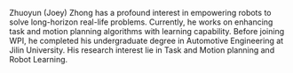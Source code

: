 Zhuoyun (Joey) Zhong has a profound interest in empowering robots to solve long-horizon real-life problems. Currently, he works on enhancing task and motion planning algorithms with learning capability. Before joining WPI, he completed his undergraduate degree in Automotive Engineering at Jilin University. His research interest lie in Task and Motion planning and Robot Learning.